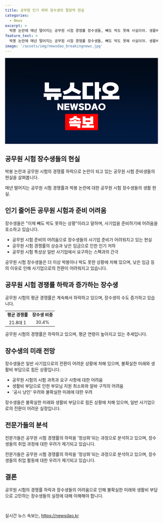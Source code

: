 ```yaml
---
title: 공무원 인기 하락 장수생의 절망적 현실
categories:
  - News
excerpt: >
  박봉 논란에 매년 떨어지는 공무원 시험 경쟁률 장수생들, 빼도 박도 못해 사실이야. 생활비 부담으로 야간 편의점 알바 인기 상승도. 공무원길은 험난하지만, 장수생들의 포기 없는 의지와 안정적 직장에 대한 욕구는 여전해. 그러나 경쟁률 하락과 점차 늘어나는 추세로, 과거보다 현실은 더 어려워졌다. 박봉 공무원 시험 준비에 자취하며 노력하는 장수생들의 이야기.
feature_text: >
  박봉 논란에 매년 떨어지는 공무원 시험 경쟁률 장수생들, 빼도 박도 못해 사실이야. 생활비 부담으로 야간 편의점 알바 인기 상승도. 공무원길은 험난하지만, 장수생들의 포기 없는 의지와 안정적 직장에 대한 욕구는 여전해. 그러나 경쟁률 하락과 점차 늘어나는 추세로, 과거보다 현실은 더 어려워졌다. 박봉 공무원 시험 준비에 자취하며 노력하는 장수생들의 이야기.
image: '/assets/img/newsdao_breakingnews.jpg'
---
```


<p><img src="/assets/img/newsdao_breakingnews.jpg" alt="flaretime 속보" /></p>

<h2 data-ke-size="size26">공무원 시험 장수생들의 현실</h2>

<p>박봉 논란과 공무원 시험의 경쟁률 하락으로 논란이 되고 있는 공무원 시험 준비생들의 현실을 살펴봅니다.</p>

<p data-ke-size="size16">매년 떨어지는 공무원 시험 경쟁률과 박봉 논란에 대한 공무원 시험 장수생들의 생활 현실.</p>

<h2 data-ke-size="size24">인기 줄어든 공무원 시험과 준비 어려움</h2>

<p>장수생들은 "이제 빼도 박도 못하는 상황"이라고 말하며, 사기업을 준비하기에 어려움을 호소하고 있습니다.</p>

<ul>
  <li>공무원 시험 준비의 어려움으로 장수생들의 사기업 준비가 어려워지고 있는 현실</li>
  <li>공무원 시험 경쟁률의 상승과 낮은 임금으로 인한 인기 저하</li>
  <li>공무원 시험 특성상 일반 사기업에서 요구하는 스펙과의 간극</li>
</ul>

<p data-ke-size="size16">공무원 시험 장수생들은 더 이상 박봉이나 박도 못한 상황에 처해 있으며, 낮은 임금 등의 이유로 인해 사기업으로의 전환이 어려워지고 있습니다.</p>

<h2 data-ke-size="size24">공무원 시험 경쟁률 하락과 증가하는 장수생</h2>

<p>공무원 시험의 평균 경쟁률은 계속해서 하락하고 있으며, 장수생의 수도 증가하고 있습니다.</p>

<table>
  <tr>
    <td style="text-align: center; height: 17px;"><b>평균 경쟁률</b></td>
    <td style="text-align: center; height: 17px;"><b>장수생 비중</b></td>
  </tr>
  <tr>
    <td style="text-align: center; height: 17px;">21.8대 1</td>
    <td style="text-align: center; height: 17px;">30.4%</td>
  </tr>
</table>

<p data-ke-size="size16">공무원 시험의 경쟁률은 하락하고 있으며, 평균 연령이 높아지고 있는 추세입니다.</p>

<h2 data-ke-size="size24">장수생의 미래 전망</h2>

<p>장수생들은 일반 사기업으로의 전환이 어려운 상황에 처해 있으며, 불확실한 미래와 생활비 부담으로 힘든 상황입니다.</p>

<ul>
  <li>공무원 시험의 시험 과목과 요구 사항에 대한 어려움</li>
  <li>생활비 부담으로 인한 부모님 지원 최소화와 알바 구직의 어려움</li>
  <li>'공시 낭인' 우려와 불확실한 미래에 대한 우려</li>
</ul>

<p data-ke-size="size16">장수생들은 불확실한 미래와 생활비 부담으로 힘든 상황에 처해 있으며, 일반 사기업으로의 전환이 어려운 실정입니다.</p>

<h2 data-ke-size="size24">전문가들의 분석</h2>

<p>전문가들은 공무원 시험 경쟁률의 하락을 '정상화'되는 과정으로 분석하고 있으며, 장수생들의 취업 과정에 대한 우려가 제기되고 있습니다.</p>

<p data-ke-size="size16">전문가들은 공무원 시험 경쟁률의 하락을 '정상화'되는 과정으로 분석하고 있으며, 장수생들의 취업 활동에 대한 우려가 제기되고 있습니다.</p>

<h2 data-ke-size="size24">결론</h2>

<p>공무원 시험의 경쟁률 하락과 장수생들의 어려움으로 인해 불확실한 미래와 생활비 부담으로 고민하는 장수생들의 실정에 대해 이해해야 합니다.</p>

<p data-ke-size="size16">&nbsp;</p>
실시간 뉴스 속보는, <a href="https://newsdao.kr" rel="dofollow">https://newsdao.kr</a>


